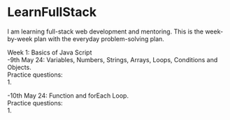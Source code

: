 # LearnFullStack
I am learning full-stack web development and mentoring. This is the week-by-week plan with the everyday problem-solving plan.  

Week 1: Basics of Java Script  
  -9th May 24: Variables, Numbers, Strings, Arrays, Loops, Conditions and Objects.  
  Practice questions:  
  1. 

  -10th May 24: Function and forEach Loop.  
  Practice questions:  
  1. 
